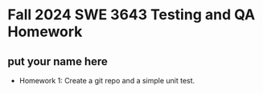 # Fall 2024 SWE 3643 Testing and QA Homework
## put your name here

- Homework 1: Create a git repo and a simple unit test.